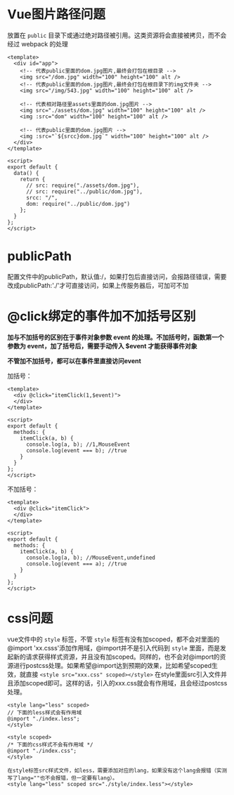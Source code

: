 # Vue图片路径问题

放置在 `public` 目录下或通过绝对路径被引用。这类资源将会直接被拷贝，而不会经过 webpack 的处理

```vue
<template>
  <div id="app">
   	<!-- 代表public里面的dom.jpg图片,最终会打包在根目录 -->
    <img src="/dom.jpg" width="100" height="100" alt />
    <!-- 代表public里面的dom.jpg图片,最终会打包在根目录下的img文件夹 -->
    <img src="/img/543.jpg" width="100" height="100" alt />
      
    <!-- 代表相对路径里assets里面的dom.jpg图片 -->
    <img src="./assets/dom.jpg" width="100" height="100" alt />
    <img :src="dom" width="100" height="100" alt />
      
    <!-- 代表public里面的dom.jpg图片 -->
    <img :src="`${srcc}dom.jpg`" width="100" height="100" alt />
  </div>
</template>

<script>
export default {
  data() {
    return {
      // src: require("./assets/dom.jpg"),
      // src: require("../public/dom.jpg"),
      srcc: "/",
      dom: require("../public/dom.jpg")
    };
  }
};
</script>

```

# publicPath

配置文件中的publicPath，默认值:/，如果打包后直接访问，会报路径错误，需要改成publicPath:'./'才可直接访问，如果上传服务器后，可加可不加

# @click绑定的事件加不加括号区别

**加与不加括号的区别在于事件对象参数 event 的处理。不加括号时，函数第一个参数为 event，加了括号后，需要手动传入 $event 才能获得事件对象**

**不管加不加括号，都可以在事件里直接访问event**

加括号：

```vue
<template>
  <div @click="itemClick(1,$event)">
  </div>
</template>

<script>
export default {
  methods: {
    itemClick(a, b) {
      console.log(a, b); //1,MouseEvent
      console.log(event === b); //true
    }
  }
};
</script>
```

不加括号：

```
<template>
  <div @click="itemClick">
  </div>
</template>

<script>
export default {
  methods: {
    itemClick(a, b) {
      console.log(a, b); //MouseEvent,undefined
      console.log(event === a); //true
    }
  }
};
</script>
```

# css问题

vue文件中的 `style` 标签，不管 `style` 标签有没有加scoped，都不会对里面的@import 'xx.csss'添加作用域，@import并不是引入代码到	`style`	里面，而是发起新的请求获得样式资源，并且没有加scoped。同样的，也不会对@import的资源进行postcss处理。如果希望@import达到预期的效果，比如希望scoped生效，就直接 `<style src="xxx.css" scoped></style>` 在style里面src引入文件并且添加scoped即可。这样的话，引入的xxx.css就会有作用域，且会经过postcss处理。

```vue
<style lang="less" scoped>
// 下面的less样式会有作用域
@import "./index.less";
</style>

<style scoped>
/* 下面的css样式不会有作用域 */
@import "./index.css";
</style>
```

```vue
在style标签src样式文件，如less，需要添加对应的lang，如果没有这个lang会报错（实测写了lang=""也不会报错，但一定要有lang）。
<style lang="less" scoped src="./style/index.less"></style>
```

